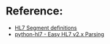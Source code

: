 # Reference:   
- [HL7 Segment definitions](https://v2plus.hl7.org/2021Jan/segment-definitions.html)
- [python-hl7 - Easy HL7 v2.x Parsing](https://python-hl7.readthedocs.io/en/latest/index.html)
